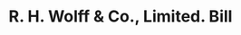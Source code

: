 ---
doi: 10.7916/D8TT631Q
date_other: '1890'
date_other_textual: 1890-1899
form: printed ephemera
genre:
- Invoices
name:
- R. H. Wolff & Co., Limited
object_in_context_url: https://biggert.cul.columbia.edu/items/view/ave_biggert_01099
subject_hierarchical_geographic:
- New York, New York, United States
subject_name:
- R. H. Wolff & Co., Limited
title: R. H. Wolff & Co., Limited. Bill
sort_title: R. H. Wolff & Co., Limited. Bill
call_number: ave_biggert_01099
coordinates:
- 40.71277777777778,-74.00583333333333
pid: ave_biggert_01099
identifiers: ave_biggert_01099
thumbnail: false
permalink: /biggert/ave_biggert_01099/
layout: iiif-image-page
---
